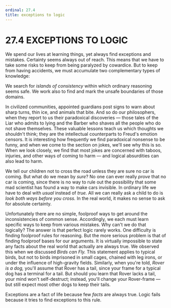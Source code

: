 ```yaml
---
ordinal: 27.4
title: exceptions to logic
---
```


# 27.4 EXCEPTIONS TO LOGIC 

<p>We spend our lives at learning things, yet always find exceptions and mistakes. Certainty seems always out of reach. This means that we have to take some risks to keep from being paralyzed by cowardice. But to keep from having accidents, we must accumulate two complementary types of knowledge:</p>
<p>We search for <em>islands of consistency</em> within which ordinary reasoning seems safe. We work also to find and mark the unsafe boundaries of those domains.</p>
<p>In civilized communities, appointed guardians post signs to warn about sharp turns, thin ice, and animals that bite. And so do our philosophers, when they report to us their paradoxical discoveries &mdash; those tales of the Liar who admits to lying and the Barber who shaves all the people who do not shave themselves. These valuable lessons teach us which thoughts we shouldn't think; they are the intellectual counterparts to Freud's emotion censors. It is interesting how frequently we find paradoxical nonsense to be funny, and when we come to the section on jokes, we'll see why this is so. When we look closely, we find that most jokes are concerned with taboos, injuries, and other ways of coming to harm &mdash; and logical absurdities can also lead to harm.</p>
<p>We tell our children not to cross the road unless they are sure no car is coming. But what do we mean by <em>sure</em>? No one can ever really <em>prove</em> that no car is coming, since there is no way to rule out the possibility that some mad scientist has found a way to make cars invisible. In ordinary life we have to deal with <em>usual</em> instead of <em>true.</em> All we can really ask a child to do is <em>look both ways before you cross.</em> In the real world, it makes no sense to ask for absolute certainty.</p>
<p>Unfortunately there are no simple, foolproof ways to get around the inconsistencies of common sense. Accordingly, we each must learn specific ways to keep from various mistakes. Why can't we do that logically? The answer is that perfect logic rarely works. One difficulty is finding foolproof rules for reasoning. But the more serious problem is that of finding foolproof bases for our arguments. It is virtually impossible to state any facts about the real world that actually are always true. We observed this when we discussed <em>Birds can Fly.</em> This statement applies to typical birds, but not to birds imprisoned in small cages, chained with leg irons, or under the influence of high-gravity fields. Similarly, when you're told, <em>Rover is a dog,</em> you'll assume that Rover has a tail, since your frame for a typical dog has a terminal for a tail. But should you learn that Rover lacks a tail, your mind won't self-destruct; instead, you'll change your Rover-frame &mdash; but still expect most other dogs to keep their tails.</p>
<p>Exceptions are a fact of life because few <em>facts</em> are always true. Logic fails because it tries to find exceptions to this rule.</p>
